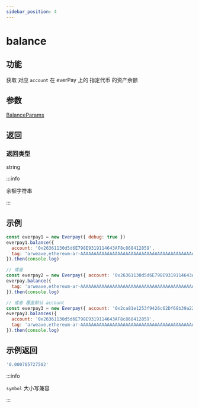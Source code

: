 ```yaml
---
sidebar_position: 4
---
```


# balance

## 功能
获取 对应 `account` 在 everPay 上的 指定代币 的资产余额

## 参数
[BalanceParams](../types#balanceparams)
## 返回
### 返回类型
string

:::info

余额字符串

:::

## 示例

```js
const everpay1 = new Everpay({ debug: true })
everpay1.balance({
  account: '0x26361130d5d6E798E9319114643AF8c868412859',
  tag: 'arweave,ethereum-ar-AAAAAAAAAAAAAAAAAAAAAAAAAAAAAAAAAAAAAAAAAAA,0x83ea4a2fe3ead9a7b204ab2d56cb0b81d71489c8'
}).then(console.log)

// 或者
const everpay2 = new Everpay({ account: '0x26361130d5d6E798E9319114643AF8c868412859', debug: true })
everpay.balance({
  tag: 'arweave,ethereum-ar-AAAAAAAAAAAAAAAAAAAAAAAAAAAAAAAAAAAAAAAAAAA,0x83ea4a2fe3ead9a7b204ab2d56cb0b81d71489c8'
}).then(console.log)

// 或者 覆盖默认 account
const everpay3 = new Everpay({ account: '0x2ca81e1253f9426c62Df68b39a22A377164eeC92', debug: true })
everpay3.balances({
  account: '0x26361130d5d6E798E9319114643AF8c868412859',
  tag: 'arweave,ethereum-ar-AAAAAAAAAAAAAAAAAAAAAAAAAAAAAAAAAAAAAAAAAAA,0x83ea4a2fe3ead9a7b204ab2d56cb0b81d71489c8'
}).then(console.log)
```

## 示例返回
```js
'0.000765727502'
```

:::info

`symbol` 大小写兼容

:::